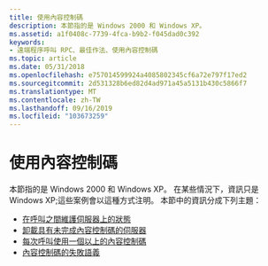 ```yaml
---
title: 使用內容控制碼
description: 本節指的是 Windows 2000 和 Windows XP。
ms.assetid: a1f0408c-7739-4fca-b9b2-f045dad0c392
keywords:
- 遠端程序呼叫 RPC、最佳作法、使用內容控制碼
ms.topic: article
ms.date: 05/31/2018
ms.openlocfilehash: e757014599924a4085802345cf6a72e797f17ed2
ms.sourcegitcommit: 2d531328b6ed82d4ad971a45a5131b430c5866f7
ms.translationtype: MT
ms.contentlocale: zh-TW
ms.lasthandoff: 09/16/2019
ms.locfileid: "103673259"
---
```

# <a name="using-context-handles"></a>使用內容控制碼

本節指的是 Windows 2000 和 Windows XP。 在某些情況下，資訊只是 Windows XP;這些案例會以這種方式注明。 本節中的資訊分成下列主題：

-   [在呼叫之間維護伺服器上的狀態](maintaining-state-on-the-server-between-calls.md)
-   [卸載具有未完成內容控制碼的伺服器](unloading-a-server-with-outstanding-context-handles.md)
-   [每次呼叫使用一個以上的內容控制碼](using-more-than-one-context-handle-per-call.md)
-   [內容控制碼的失敗語義](failure-semantics-for-context-handles.md)

 

 




